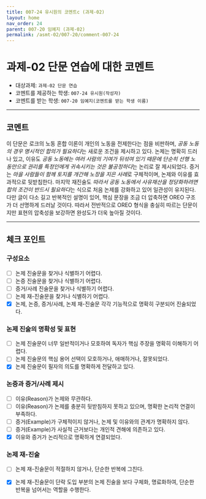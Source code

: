 ```yaml
---
title: 007-24 유시원의 코멘트c (과제-02) 
layout: home
nav_order: 24
parent: 007-20 임예지 (과제-02)
permalink: /asmt-02/007-20/comment-007-24
---
```


# 과제-02 단문 연습에 대한 코멘트

- 대상과제: `과제-02 단문 연습`
- 코멘트를 제공하는 학생: `007-24 유시원(작성자)` 
- 코멘트를 받는 학생: `007-20 임예지(코멘트를 받는 학생 이름)` 

---

## 코멘트

이 단문은 로크의 노동 혼합 이론이 개인의 노동을 전제한다는 점을 비판하며, *공동 노동의 경우 명시적인 합의가 필요하다*는 새로운 조건을 제시하고 있다. 논제는 명확히 드러나 있고, 이유도 *공동 노동에는 여러 사람의 기여가 뒤섞여 있기 때문에 단순히 선행 노동만으로 권리를 특정인에게 귀속시키는 것은 불공정하다*는 논리로 잘 제시되었다. 증거는 *마을 사람들이 함께 토지를 개간해 노장을 지은 사례*로 구체적이며, 논제와 이유를 효과적으로 뒷받침한다. 마지막 재진술도 *따라서 공동 노동에서 사유재산을 정당화하려면 합의 조건이 반드시 필요하다*는 식으로 처음 논제를 강화하고 있어 일관성이 유지된다. 다만 글이 다소 길고 반복적인 설명이 있어, 핵심 문장을 조금 더 압축하면 OREO 구조가 더 선명하게 드러날 것이다. 따라서 전반적으로 OREO 형식을 충실히 따르는 단문이지만 표현의 압축성을 보강하면 완성도가 더욱 높아질 것이다. 

---

## 체크 포인트

### **구성요소**
- [ ] 논제 진술문을 찾거나 식별하기 어렵다.
- [ ] 논증 진술문을 찾거나 식별하기 어렵다.
- [ ] 증거/사례 진술문을 찾거나 식별하기 어렵다.
- [ ] 논제 재-진술문을 찾거나 식별하기 어렵다.
- [x] 논제, 논증, 증거/사례, 논제 재-진술문 각각 기능적으로 명확히 구분되어 진술되었다.

### **논제 진술의 명확성 및 표현**  
- [ ] 논제 진술문이 너무 일반적이거나 모호하여 독자가 핵심 주장을 명확히 이해하기 어렵다.  
- [ ] 논제 진술문의 핵심 용어 선택이 모호하거나, 애매하거나, 잘못되었다.  
- [x] 논제 진술문이 필자의 의도를 명확하게 전달하고 있다.  

### **논증과 증거/사례 제시**  
- [ ] 이유(Reason)가 논제와 무관하다.
- [ ] 이유(Reason)가 논제를 충분히 뒷받침하지 못하고 있으며, 명확한 논리적 연결이 부족하다.  
- [ ] 증거(Example)가 구체적이지 않거나, 논제 및 이유와의 관계가 명확하지 않다. 
- [ ] 증거(Example)가 사실적 근거보다는 개인적 견해에 의존하고 있다.  
- [x] 이유와 증거가 논리적으로 명확하게 연결되었다.  

### **논제 재-진술**  
- [ ] 논제 재-진술문이 적절하지 않거나, 단순한 반복에 그친다.   
- [x] 논제 재-진술문이 단락 도입 부분의 논제 진술을 보다 구체화, 명료화하여, 단순한 반복을 넘어서는 역할을 수행한다.  

